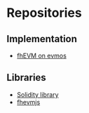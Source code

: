 # Repositories

## Implementation

- [fhEVM on evmos](https://github.com/zama-ai/fhevm-evmos/)

## Libraries

- [Solidity library](https://github.com/zama-ai/fhevm/)
- [fhevmjs](https://github.com/zama-ai/fhevmjs/)
